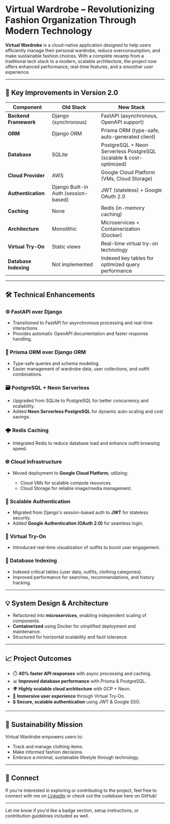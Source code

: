 # Virtual Wardrobe – Revolutionizing Fashion Organization Through Modern Technology

**Virtual Wardrobe** is a cloud-native application designed to help users efficiently manage their personal wardrobe, reduce overconsumption, and make sustainable fashion choices. With a complete revamp from a traditional tech stack to a modern, scalable architecture, the project now offers enhanced performance, real-time features, and a smoother user experience.

---

## 🚀 Key Improvements in Version 2.0

| **Component**         | **Old Stack**                        | **New Stack**                                                       |
| --------------------- | ------------------------------------ | ------------------------------------------------------------------- |
| **Backend Framework** | Django (synchronous)                 | FastAPI (asynchronous, OpenAPI support)                             |
| **ORM**               | Django ORM                           | Prisma ORM (type-safe, auto-generated client)                       |
| **Database**          | SQLite                               | PostgreSQL + Neon Serverless PostgreSQL (scalable & cost-optimized) |
| **Cloud Provider**    | AWS                                  | Google Cloud Platform (VMs, Cloud Storage)                          |
| **Authentication**    | Django Built-in Auth (session-based) | JWT (stateless) + Google OAuth 2.0                                  |
| **Caching**           | None                                 | Redis (in-memory caching)                                           |
| **Architecture**      | Monolithic                           | Microservices + Containerization (Docker)                           |
| **Virtual Try-On**    | Static views                         | Real-time virtual try-on technology                                 |
| **Database Indexing** | Not implemented                      | Indexed key tables for optimized query performance                  |

---

## 🛠️ Technical Enhancements

### ⚙️ FastAPI over Django

- Transitioned to FastAPI for asynchronous processing and real-time interactions.
- Provides automatic OpenAPI documentation and faster response handling.

### 🧬 Prisma ORM over Django ORM

- Type-safe queries and schema modeling.
- Easier management of wardrobe data, user collections, and outfit combinations.

### 🗃️ PostgreSQL + Neon Serverless

- Upgraded from SQLite to PostgreSQL for better concurrency and scalability.
- Added **Neon Serverless PostgreSQL** for dynamic auto-scaling and cost savings.

### 🌩️ Redis Caching

- Integrated Redis to reduce database load and enhance outfit browsing speed.

### 🌐 Cloud Infrastructure

- Moved deployment to **Google Cloud Platform**, utilizing:

  - Cloud VMs for scalable compute resources.
  - Cloud Storage for reliable image/media management.

### 🔐 Scalable Authentication

- Migrated from Django's session-based auth to **JWT** for stateless security.
- Added **Google Authentication (OAuth 2.0)** for seamless login.

### 🧪 Virtual Try-On

- Introduced real-time visualization of outfits to boost user engagement.

### 🧠 Database Indexing

- Indexed critical tables (user data, outfits, clothing categories).
- Improved performance for searches, recommendations, and history tracking.

---

## 💡 System Design & Architecture

- Refactored into **microservices**, enabling independent scaling of components.
- **Containerized** using Docker for simplified deployment and maintenance.
- Structured for horizontal scalability and fault tolerance.

---

## 📈 Project Outcomes

- ⏱️ **40% faster API responses** with async processing and caching.
- 📊 **Improved database performance** with Prisma & PostgreSQL.
- 🌍 **Highly scalable cloud architecture** with GCP + Neon.
- 🧥 **Immersive user experience** through Virtual Try-On.
- 🔒 **Secure, scalable authentication** using JWT & Google SSO.

---

## 🌿 Sustainability Mission

Virtual Wardrobe empowers users to:

- Track and manage clothing items.
- Make informed fashion decisions.
- Embrace a minimal, sustainable lifestyle through technology.

---

## 🔗 Connect

If you're interested in exploring or contributing to the project, feel free to connect with me on [LinkedIn](https://www.linkedin.com/in/anirudh248) or check out the codebase here on GitHub!

---

Let me know if you'd like a badge section, setup instructions, or contribution guidelines included as well.
